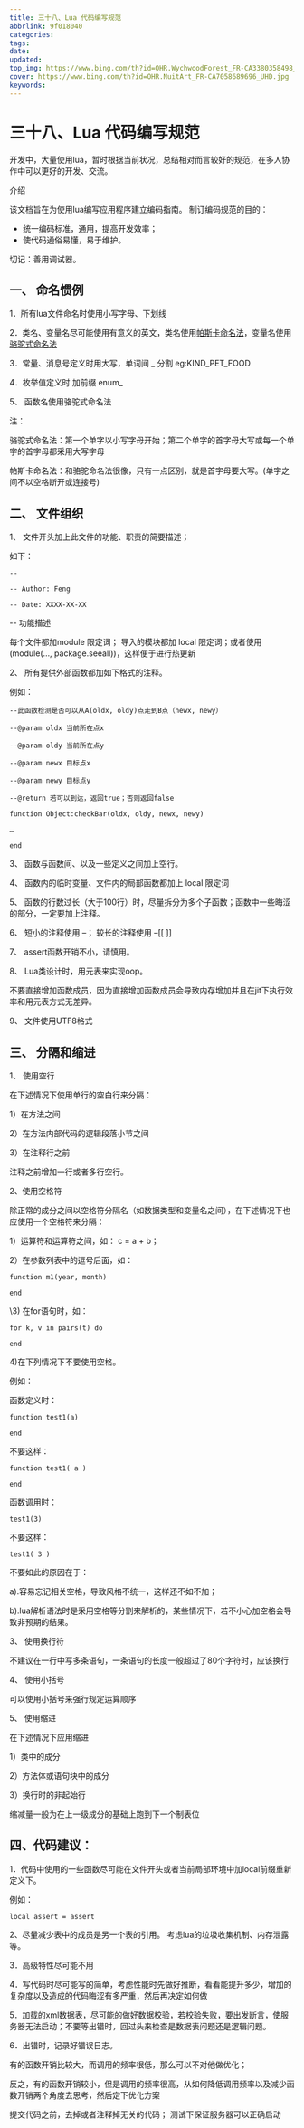 ```yaml
---
title: 三十八、Lua 代码编写规范
abbrlink: 9f018040
categories: 
tags: 
date: 
updated: 
top_img: https://www.bing.com/th?id=OHR.WychwoodForest_FR-CA3380358498_UHD.jpg
cover: https://www.bing.com/th?id=OHR.NuitArt_FR-CA7058689696_UHD.jpg
keywords: 
---
```

# 三十八、Lua 代码编写规范

开发中，大量使用lua，暂时根据当前状况，总结相对而言较好的规范，在多人协作中可以更好的开发、交流。

介绍

该文档旨在为使用lua编写应用程序建立编码指南。
制订编码规范的目的：

- 统一编码标准，通用，提高开发效率；
- 使代码通俗易懂，易于维护。

切记：善用调试器。

## 一、 命名惯例

1．所有lua文件命名时使用小写字母、下划线

2．类名、变量名尽可能使用有意义的英文，类名使用[帕斯卡命名法](http://baike.baidu.com/link?url=fv2sf26sfnEy8xRFKzdmPukkM7eaCpfY-4yWy0cWr1dSq7qswARfleAb8_uTaRiREvMWspsCvZAlEwoZTgLZ4q)，变量名使用[骆驼式命名法](http://baike.baidu.com/link?url=7nvqFDTUwCmzkI6fIv0vvlrfvxF__LmGyJ8RJde_5ZM-u5JL0Rl5i_RV27-whcy-Mi3Qb_AlWiIaWE7LBT43e_)

3．常量、消息号定义时用大写，单词间 _ 分割 eg:KIND_PET_FOOD

4．枚举值定义时 加前缀 enum_

5、 函数名使用骆驼式命名法

注：

骆驼式命名法：第一个单字以小写字母开始；第二个单字的首字母大写或每一个单字的首字母都采用大写字母

帕斯卡命名法：和骆驼命名法很像，只有一点区别，就是首字母要大写。(单字之间不以空格断开或连接号)

## 二、 文件组织

1、 文件开头加上此文件的功能、职责的简要描述；

如下：

```
--

-- Author: Feng

-- Date: XXXX-XX-XX
```

-- 功能描述

每个文件都加module 限定词； 导入的模块都加 local 限定词；或者使用(module(…, package.seeall))，这样便于进行热更新

2、 所有提供外部函数都加如下格式的注释。

例如：

```
--此函数检测是否可以从A(oldx, oldy)点走到B点（newx, newy）

--@param oldx 当前所在点x

--@param oldy 当前所在点y

--@param newx 目标点x

--@param newy 目标点y

--@return 若可以到达，返回true；否则返回false

function Object:checkBar(oldx, oldy, newx, newy)

…

end
```

3、 函数与函数间、以及一些定义之间加上空行。

4、 函数内的临时变量、文件内的局部函数都加上 local 限定词

5、 函数的行数过长（大于100行）时，尽量拆分为多个子函数；函数中一些晦涩的部分，一定要加上注释。

6、 短小的注释使用 –； 较长的注释使用 –[[ ]]

7、 assert函数开销不小，请慎用。

8、 Lua类设计时，用元表来实现oop。

不要直接增加函数成员，因为直接增加函数成员会导致内存增加并且在jit下执行效率和用元表方式无差异。

9、 文件使用UTF8格式

## 三、 分隔和缩进

1、 使用空行

在下述情况下使用单行的空白行来分隔：

1）在方法之间

2）在方法内部代码的逻辑段落小节之间

3）在注释行之前

注释之前增加一行或者多行空行。

2、使用空格符

除正常的成分之间以空格符分隔名（如数据类型和变量名之间），在下述情况下也应使用一个空格符来分隔：

1）运算符和运算符之间，如： c = a + b；

2）在参数列表中的逗号后面，如：

```
function m1(year, month)

end
```

\3) 在for语句时，如：

```
for k, v in pairs(t) do

end
```

4)在下列情况下不要使用空格。

例如：

函数定义时：

```
function test1(a)

end
```

不要这样：

```
function test1( a )

end
```

函数调用时：

```
test1(3)
```

不要这样：

```
test1( 3 )
```

不要如此的原因在于：

a).容易忘记相关空格，导致风格不统一，这样还不如不加；

b).lua解析语法时是采用空格等分割来解析的，某些情况下，若不小心加空格会导致非预期的结果。

3、 使用换行符

不建议在一行中写多条语句，一条语句的长度一般超过了80个字符时，应该换行

4、 使用小括号

可以使用小括号来强行规定运算顺序

5、 使用缩进

在下述情况下应用缩进

1）类中的成分

2）方法体或语句块中的成分

3）换行时的非起始行

缩减量一般为在上一级成分的基础上跑到下一个制表位

## 四、代码建议：

1．代码中使用的一些函数尽可能在文件开头或者当前局部环境中加local前缀重新定义下。

例如：

```
local assert = assert
```

2、尽量减少表中的成员是另一个表的引用。 考虑lua的垃圾收集机制、内存泄露等。

3．高级特性尽可能不用

4．写代码时尽可能写的简单，考虑性能时先做好推断，看看能提升多少，增加的复杂度以及造成的代码晦涩有多严重，然后再决定如何做

5．加载的xml数据表，尽可能的做好数据校验，若校验失败，要出发断言，使服务器无法启动；不要等出错时，回过头来检查是数据表问题还是逻辑问题。

6．出错时，记录好错误日志。

有的函数开销比较大，而调用的频率很低，那么可以不对他做优化；

反之，有的函数开销较小，但是调用的频率很高，从如何降低调用频率以及减少函数开销两个角度去思考，然后定下优化方案

提交代码之前，去掉或者注释掉无关的代码； 测试下保证服务器可以正确启动
